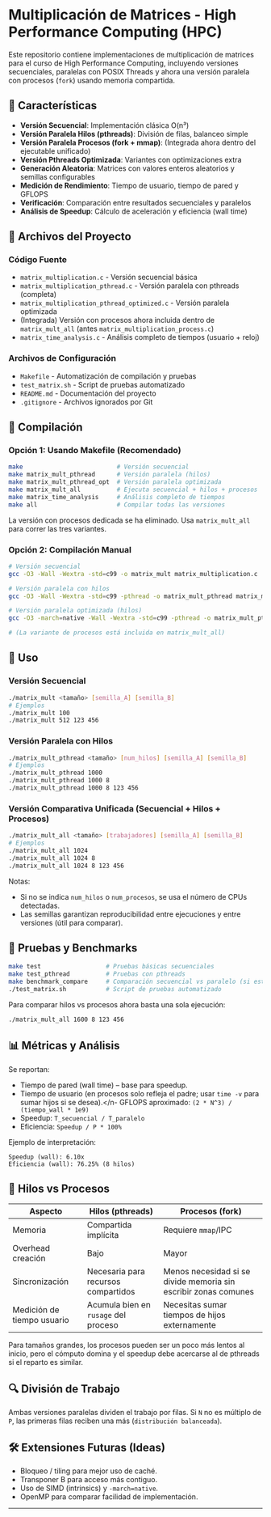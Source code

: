 # Multiplicación de Matrices - High Performance Computing (HPC)

Este repositorio contiene implementaciones de multiplicación de matrices para el curso de High Performance Computing, incluyendo versiones secuenciales, paralelas con POSIX Threads y ahora una versión paralela con procesos (`fork`) usando memoria compartida.

## 🚀 Características

- **Versión Secuencial**: Implementación clásica O(n³)
- **Versión Paralela Hilos (pthreads)**: División de filas, balanceo simple
- **Versión Paralela Procesos (fork + mmap)**: (Integrada ahora dentro del ejecutable unificado)
- **Versión Pthreads Optimizada**: Variantes con optimizaciones extra
- **Generación Aleatoria**: Matrices con valores enteros aleatorios y semillas configurables
- **Medición de Rendimiento**: Tiempo de usuario, tiempo de pared y GFLOPS
- **Verificación**: Comparación entre resultados secuenciales y paralelos
- **Análisis de Speedup**: Cálculo de aceleración y eficiencia (wall time)

## 📁 Archivos del Proyecto

### Código Fuente
- `matrix_multiplication.c` - Versión secuencial básica
- `matrix_multiplication_pthread.c` - Versión paralela con pthreads (completa)
- `matrix_multiplication_pthread_optimized.c` - Versión paralela optimizada
- (Integrada) Versión con procesos ahora incluida dentro de `matrix_mult_all` (antes `matrix_multiplication_process.c`)
- `matrix_time_analysis.c` - Análisis completo de tiempos (usuario + reloj)

### Archivos de Configuración
- `Makefile` - Automatización de compilación y pruebas
- `test_matrix.sh` - Script de pruebas automatizado
- `README.md` - Documentación del proyecto
- `.gitignore` - Archivos ignorados por Git

## 🔧 Compilación

### Opción 1: Usando Makefile (Recomendado)

```bash
make                          # Versión secuencial
make matrix_mult_pthread      # Versión paralela (hilos)
make matrix_mult_pthread_opt  # Versión paralela optimizada
make matrix_mult_all          # Ejecuta secuencial + hilos + procesos
make matrix_time_analysis     # Análisis completo de tiempos
make all                      # Compilar todas las versiones
```

La versión con procesos dedicada se ha eliminado. Usa `matrix_mult_all` para correr las tres variantes.

### Opción 2: Compilación Manual

```bash
# Versión secuencial
gcc -O3 -Wall -Wextra -std=c99 -o matrix_mult matrix_multiplication.c

# Versión paralela con hilos
gcc -O3 -Wall -Wextra -std=c99 -pthread -o matrix_mult_pthread matrix_multiplication_pthread.c

# Versión paralela optimizada (hilos)
gcc -O3 -march=native -Wall -Wextra -std=c99 -pthread -o matrix_mult_pthread_opt matrix_multiplication_pthread_optimized.c

# (La variante de procesos está incluida en matrix_mult_all)
```

## 🎯 Uso

### Versión Secuencial
```bash
./matrix_mult <tamaño> [semilla_A] [semilla_B]
# Ejemplos
./matrix_mult 100
./matrix_mult 512 123 456
```

### Versión Paralela con Hilos
```bash
./matrix_mult_pthread <tamaño> [num_hilos] [semilla_A] [semilla_B]
# Ejemplos
./matrix_mult_pthread 1000
./matrix_mult_pthread 1000 8
./matrix_mult_pthread 1000 8 123 456
```

### Versión Comparativa Unificada (Secuencial + Hilos + Procesos)
```bash
./matrix_mult_all <tamaño> [trabajadores] [semilla_A] [semilla_B]
# Ejemplos
./matrix_mult_all 1024
./matrix_mult_all 1024 8
./matrix_mult_all 1024 8 123 456
```

Notas:
- Si no se indica `num_hilos` o `num_procesos`, se usa el número de CPUs detectadas.
- Las semillas garantizan reproducibilidad entre ejecuciones y entre versiones (útil para comparar).

## 🧪 Pruebas y Benchmarks

```bash
make test                  # Pruebas básicas secuenciales
make test_pthread          # Pruebas con pthreads
make benchmark_compare     # Comparación secuencial vs paralelo (si está definido)
./test_matrix.sh           # Script de pruebas automatizado
```

Para comparar hilos vs procesos ahora basta una sola ejecución:
```bash
./matrix_mult_all 1600 8 123 456
```

## 📊 Métricas y Análisis

Se reportan:
- Tiempo de pared (wall time) – base para speedup.
- Tiempo de usuario (en procesos solo refleja el padre; usar `time -v` para sumar hijos si se desea).</n- GFLOPS aproximado: `(2 * N^3) / (tiempo_wall * 1e9)`
- Speedup: `T_secuencial / T_paralelo`
- Eficiencia: `Speedup / P * 100%`

Ejemplo de interpretación:
```
Speedup (wall): 6.10x
Eficiencia (wall): 76.25% (8 hilos)
```

## 🤔 Hilos vs Procesos

| Aspecto | Hilos (pthreads) | Procesos (fork) |
|---------|------------------|-----------------|
| Memoria | Compartida implícita | Requiere `mmap`/IPC |
| Overhead creación | Bajo | Mayor |
| Sincronización | Necesaria para recursos compartidos | Menos necesidad si se divide memoria sin escribir zonas comunes |
| Medición de tiempo usuario | Acumula bien en `rusage` del proceso | Necesitas sumar tiempos de hijos externamente |

Para tamaños grandes, los procesos pueden ser un poco más lentos al inicio, pero el cómputo domina y el speedup debe acercarse al de pthreads si el reparto es similar.

## 🔍 División de Trabajo

Ambas versiones paralelas dividen el trabajo por filas. Si `N` no es múltiplo de `P`, las primeras filas reciben una más (`distribución balanceada`).

## 🛠 Extensiones Futuras (Ideas)
- Bloqueo / tiling para mejor uso de caché.
- Transponer B para acceso más contiguo.
- Uso de SIMD (intrinsics) y `-march=native`.
- OpenMP para comparar facilidad de implementación.

---
